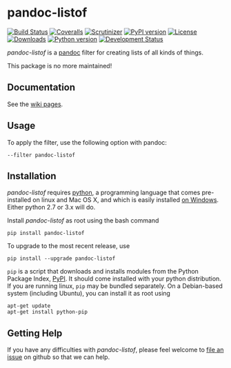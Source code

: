 # pandoc-listof
[![Build Status](https://img.shields.io/travis/chdemko/pandoc-listof.svg)](http://travis-ci.org/chdemko/pandoc-listof)
[![Coveralls](https://img.shields.io/coveralls/chdemko/pandoc-listof.svg)](https://coveralls.io/github/chdemko/pandoc-listof)
[![Scrutinizer](https://img.shields.io/scrutinizer/g/chdemko/pandoc-listof.svg)](https://scrutinizer-ci.com/g/chdemko/pandoc-listof/)
[![PyPI version](https://img.shields.io/pypi/v/pandoc-listof.svg)](https://pypi.python.org/pypi/pandoc-listof/)
[![License](https://img.shields.io/pypi/l/pandoc-listof.svg)](http://www.cecill.info/licences/Licence_CeCILL-B_V1-en.html)
[![Downloads](https://img.shields.io/pypi/dm/pandoc-listof.svg)](https://pypi.python.org/pypi/pandoc-listof/)
[![Python version](https://img.shields.io/pypi/pyversions/pandoc-listof.svg)](https://pypi.python.org/pypi/pandoc-listof/)
[![Development Status](https://img.shields.io/pypi/status/pandoc-listof.svg)](https://pypi.python.org/pypi/pandoc-listof/)

*pandoc-listof* is a [pandoc] filter for creating lists of all kinds of things.

[pandoc]: http://pandoc.org/

This package is no more maintained!

Documentation
-------------

See the [wiki pages](https://github.com/chdemko/pandoc-listof/wiki).

Usage
-----

To apply the filter, use the following option with pandoc:

    --filter pandoc-listof

Installation
------------

*pandoc-listof* requires [python], a programming language that comes pre-installed on linux and Mac OS X, and which is easily installed [on Windows]. Either python 2.7 or 3.x will do.

Install *pandoc-listof* as root using the bash command

    pip install pandoc-listof

To upgrade to the most recent release, use

    pip install --upgrade pandoc-listof

`pip` is a script that downloads and installs modules from the Python Package Index, [PyPI].  It should come installed with your python distribution. If you are running linux, `pip` may be bundled separately. On a Debian-based system (including Ubuntu), you can install it as root using

    apt-get update
    apt-get install python-pip

[python]: https://www.python.org/
[on Windows]: https://www.python.org/downloads/windows/
[PyPI]: https://pypi.python.org/pypi


Getting Help
------------

If you have any difficulties with *pandoc-listof*, please feel welcome to [file an issue] on github so that we can help.

[file an issue]: https://github.com/chdemko/pandoc-listof/issues
